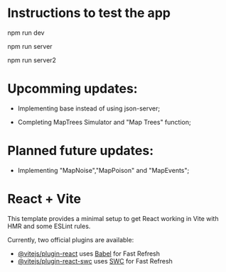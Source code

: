 # Instructions to test the app

npm run dev

npm run server

npm run server2

# Upcomming updates:

- Implementing base instead of using json-server;
  
- Completing MapTrees Simulator and "Map Trees" function;

# Planned future updates:

- Implementing "MapNoise","MapPoison" and "MapEvents";


# React + Vite

This template provides a minimal setup to get React working in Vite with HMR and some ESLint rules.

Currently, two official plugins are available:

- [@vitejs/plugin-react](https://github.com/vitejs/vite-plugin-react/blob/main/packages/plugin-react/README.md) uses [Babel](https://babeljs.io/) for Fast Refresh
- [@vitejs/plugin-react-swc](https://github.com/vitejs/vite-plugin-react-swc) uses [SWC](https://swc.rs/) for Fast Refresh
